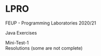 # LPRO

FEUP - Programming Laboratories 2020/21

Java Exercises

Mini-Test-1  
Resolutions (some are not complete)


